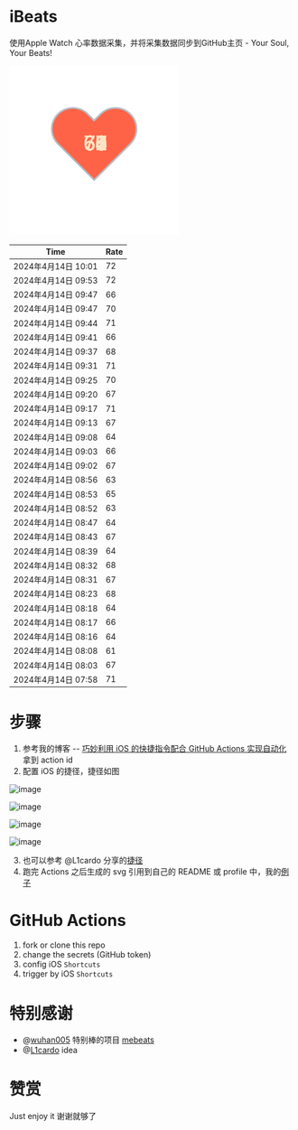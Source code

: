 # iBeats
使用Apple Watch 心率数据采集，并将采集数据同步到GitHub主页 - Your Soul, Your Beats!

![](./files/heart.svg)

<!--START_SECTION:my_heart_rate-->
| Time | Rate | 
 | ---- | ---- | 
| 2024年4月14日 10:01 | 72 |
| 2024年4月14日 09:53 | 72 |
| 2024年4月14日 09:47 | 66 |
| 2024年4月14日 09:47 | 70 |
| 2024年4月14日 09:44 | 71 |
| 2024年4月14日 09:41 | 66 |
| 2024年4月14日 09:37 | 68 |
| 2024年4月14日 09:31 | 71 |
| 2024年4月14日 09:25 | 70 |
| 2024年4月14日 09:20 | 67 |
| 2024年4月14日 09:17 | 71 |
| 2024年4月14日 09:13 | 67 |
| 2024年4月14日 09:08 | 64 |
| 2024年4月14日 09:03 | 66 |
| 2024年4月14日 09:02 | 67 |
| 2024年4月14日 08:56 | 63 |
| 2024年4月14日 08:53 | 65 |
| 2024年4月14日 08:52 | 63 |
| 2024年4月14日 08:47 | 64 |
| 2024年4月14日 08:43 | 67 |
| 2024年4月14日 08:39 | 64 |
| 2024年4月14日 08:32 | 68 |
| 2024年4月14日 08:31 | 67 |
| 2024年4月14日 08:23 | 68 |
| 2024年4月14日 08:18 | 64 |
| 2024年4月14日 08:17 | 66 |
| 2024年4月14日 08:16 | 64 |
| 2024年4月14日 08:08 | 61 |
| 2024年4月14日 08:03 | 67 |
| 2024年4月14日 07:58 | 71 |

<!--END_SECTION:my_heart_rate-->

# 步骤
1. 参考我的博客 -- [巧妙利用 iOS 的快捷指令配合 GitHub Actions 实现自动化](https://github.com/yihong0618/gitblog/issues/198) 拿到 action id
2. 配置 iOS 的捷径，捷径如图

![image](https://user-images.githubusercontent.com/15976103/122154218-0db0b480-ce97-11eb-93bb-5aec07c558dc.png)

![image](https://user-images.githubusercontent.com/15976103/122154236-186b4980-ce97-11eb-8e4b-70551a0391ae.png)

![image](https://user-images.githubusercontent.com/15976103/122154268-2d47dd00-ce97-11eb-902e-3acf292265a9.png)

![image](https://user-images.githubusercontent.com/15976103/122174055-fa144680-ceb4-11eb-9be2-3eb83cd516f7.png)

3. 也可以参考 @L1cardo 分享的[捷径](https://www.icloud.com/shortcuts/6ab6047b459c41ad822ad6b94b1c03d4)
4. 跑完 Actions 之后生成的 svg 引用到自己的 README 或 profile 中，我的[例子](https://github.com/yihong0618) 

# GitHub Actions

1. fork or clone this repo
2. change the secrets (GitHub token)
3. config iOS `Shortcuts` 
4. trigger by iOS `Shortcuts`

# 特别感谢
- @[wuhan005](https://github.com/wuhan005) 特别棒的项目 [mebeats](https://github.com/wuhan005/mebeats)
- @[L1cardo](https://github.com/L1cardo) idea

# 赞赏
Just enjoy it
谢谢就够了
